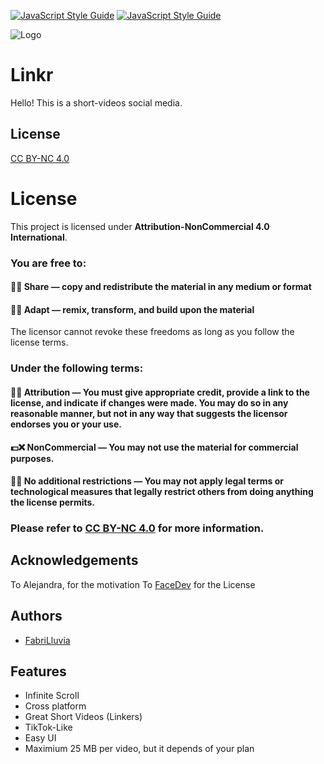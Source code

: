 [![JavaScript Style Guide](https://cdn.rawgit.com/standard/standard/master/badge.svg)](https://github.com/standard/standard)
[![JavaScript Style Guide](https://img.shields.io/badge/code_style-standard-brightgreen.svg)](https://standardjs.com)


![Logo](https://dev-to-uploads.s3.amazonaws.com/uploads/articles/th5xamgrr6se0x5ro4g6.png)

# Linkr

Hello! This is a short-videos social media.

## License

[CC BY-NC 4.0](https://creativecommons.org/licenses/by-nc/4.0/deed.en)

# License
This project is licensed under **Attribution-NonCommercial 4.0 International**.
### You are free to:
#### 📩✅ Share — copy and redistribute the material in any medium or format
#### 🔁✅ Adapt — remix, transform, and build upon the material

The licensor cannot revoke these freedoms as long as you follow the license terms.

### Under the following terms:
#### 👤✅ Attribution — You must give appropriate credit, provide a link to the license, and indicate if changes were made. You may do so in any reasonable manner, but not in any way that suggests the licensor endorses you or your use.
#### 💵❌ NonCommercial — You may not use the material for commercial purposes.
#### 📜❌ No additional restrictions — You may not apply legal terms or technological measures that legally restrict others from doing anything the license permits.

### Please refer to [CC BY-NC 4.0](https://creativecommons.org/licenses/by-nc/4.0/deed.en) for more information.

## Acknowledgements

To Alejandra, for the motivation
To [FaceDev](https://github.com/face-hh) for the License



## Authors

- [FabriLluvia](https://www.github.com/FabriLluvia)


## Features

- Infinite Scroll
- Cross platform
- Great Short Videos (Linkers)
- TikTok-Like
- Easy UI
- Maximium 25 MB per video, but it depends of your plan


